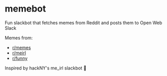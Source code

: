 # memebot

Fun slackbot that fetches memes from Reddit and posts them to Open Web Slack

Memes from:
- [r/memes](https://www.reddit.com/r/memes/)
- [r/meirl](https://www.reddit.com/r/meirl/)
- [r/funny](https://www.reddit.com/r/funny/)

Inspired by hackNY's me_irl slackbot :rabbit:
